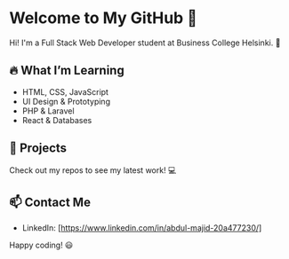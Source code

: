 # Welcome to My GitHub 👋

Hi! I'm a Full Stack Web Developer student at Business College Helsinki. 🚀

## 🔥 What I’m Learning

- HTML, CSS, JavaScript
- UI Design & Prototyping
- PHP & Laravel
- React & Databases

## 📌 Projects

Check out my repos to see my latest work! 💻

## 📫 Contact Me

- LinkedIn: [https://www.linkedin.com/in/abdul-majid-20a477230/]

Happy coding! 😃
